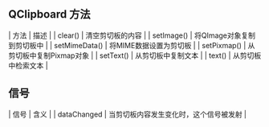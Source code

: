 
## QClipboard 方法

| 方法 | 描述 |
| clear() | 清空剪切板的内容 |
| setImage() | 将QImage对象复制到剪切板中 |
| setMimeData() | 将MIME数据设置为剪切板 |
| setPixmap() | 从剪切板中复制Pixmap对象 |
| setText() | 从剪切板中复制文本 |
| text() | 从剪切板中检索文本 |

## 信号

| 信号 | 含义 |
| dataChanged | 当剪切板内容发生变化时，这个信号被发射 |

